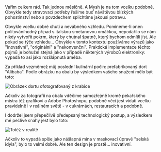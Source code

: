 <!-- dcterms:identifier = riderweblog#174 -->
<!-- dcterms:title = Dbejte na vnější úpravu prací! Aneb jak myš s koněm pekli dort... -->
<!-- dcterms:abstract = Propagace a realita kuchařských receptů. -->
<!-- np9:categoryId = 1 -->
<!-- x4w:category = Koně -->
<!-- np9:authorId = 1 -->
<!-- np9:authorEmail = michal.valasek@altairis.cz -->
<!-- dcterms:creator = Michal Altair Valášek -->
<!-- dcterms:created = 2004-09-23T16:25:39.927+02:00 -->
<!-- dcterms:dateAccepted = 2004-09-23T16:25:39.927+02:00 -->

Vařím celkem rád. Tak jednou měsíčně. A Mysh je na tom vcelku podobně. Obvykle tedy stravovací potřeby řešíme buď návštěvou blízkých pohostinství nebo s povzdechem splichtíme jakousi potravu.

Obvykle vcelku dobré chuti a nevábného vzhledu. Pomineme-li onen politováníhodný případ s italskou smetanovou omáčkou, nepodařilo se nám nikdy vytvořit pokrm, který by chutnal špatně, který bychom odmítli jíst. Ale pokud se týče vzhledu... Obvykle v tomto kontextu používáme výrazů jako "inovativní", "originální" a "nekonvenční". Praktická implementace těchto pojmů je bohužel stejná jako v případě některých výrobců elektroniky: vypadá to asi jako rozšlápnutá améba.

Za příklad vezměmež můj poslední kulinární počin: prefabrikovaný dort "Alibaba". Podle obrázku na obalu by výsledkem vašeho snažení mělo být toto:

![Obrázek dortu ofotografovaný z krabice](https://www.cdn.altairis.cz/Blog/kolac_navod.jpg)

Ačkoliv za fotografii na obalu vděčíme samozřejmě kromě pekařského mistra též grafikovi a Adobe Photoshopu, podobné věci jest vídati vcelku pravidelně i v reálném světě - v cukrárnách, restauracích a podobně.

I dodržel jsem přepečlivě předepsaný technologický postup, a výsledkem mé pečlivé snahy jest bylo toto:

![Totéž v realitě](https://www.cdn.altairis.cz/Blog/kolac_realita.jpg)

Ačkoliv to vypadá spíše jako nášlapná mina v maskovací úpravě "selská idyla", bylo to velmi dobré. Ale ten design je prostě... inovativní.
